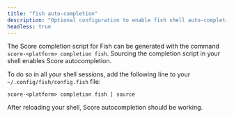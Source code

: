 ```yaml
---
title: "fish auto-completion"
description: "Optional configuration to enable fish shell auto-completion."
headless: true
---
```


The Score completion script for Fish can be generated with the command `score-<platform> completion fish`. Sourcing the completion script in your shell enables Score autocompletion.

To do so in all your shell sessions, add the following line to your `~/.config/fish/config.fish` file:

```shell
score-<platform> completion fish | source
```

After reloading your shell, Score autocompletion should be working.
